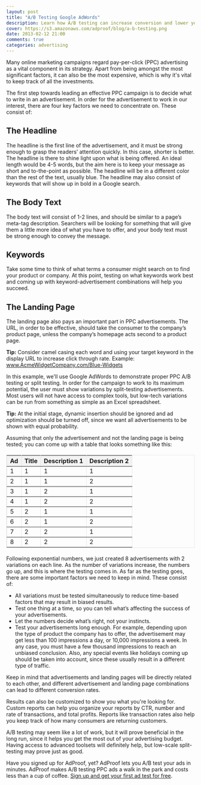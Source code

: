 ```yaml
---
layout: post
title: "A/B Testing Google AdWords"
description: Learn how A/B testing can increase conversion and lower your Google AdWords cost. Discover an easy-to-remember  method for A/B tests, split testing and multivariate tests.
cover: https://s3.amazonaws.com/adproof/blog/a-b-testing.png
date: 2013-02-12 21:00
comments: true
categories: advertising
---
```


Many online marketing campaigns regard pay-per-click (PPC) advertising as a vital component in its strategy. Apart from being amongst the most significant factors, it can also be the most expensive, which is why it's vital to keep track of all the investments.

<!--more-->

The first step towards leading an effective PPC campaign is to decide what to write in an advertisement. In order for the advertisement to work in our interest, there are four key factors we need to concentrate on. These consist of:

## The Headline

The headline is the first line of the advertisement, and it must be strong enough to grasp the readers’ attention quickly. In this case, shorter is better. The headline is there to shine light upon what is being offered. An ideal length would be 4-5 words, but the aim here is to keep your message as short and to-the-point as possible. The headline will be in a different color than the rest of the text, usually blue. The headline may also consist of keywords that will show up in bold in a Google search.

## The Body Text

The body text will consist of 1-2 lines, and should be similar to a page’s meta-tag description. Searchers will be looking for something that will give them a little more idea of what you have to offer, and your body text must be strong enough to convey the message.

## Keywords

Take some time to think of what terms a consumer might search on to find your product or company. At this point, testing on what keywords work best and coming up with keyword-advertisement combinations will help you succeed.

## The Landing Page

The landing page also pays an important part in PPC advertisements. The URL, in order to be effective, should take the consumer to the company’s product page, unless the company’s homepage acts second to a product page. 

**Tip:** Consider camel casing each word and using your target keyword in the display URL to increase click through rate. Example: www.AcmeWidgetCompany.com/Blue-Widgets

In this example, we'll use Google AdWords to demonstrate proper PPC A/B testing or split testing. In order for the campaign to work to its maximum potential, the user must show variations by split-testing advertisements. Most users will not have access to complex tools, but low-tech variations can be run from something as simple as an Excel spreadsheet. 

**Tip:** At the initial stage, dynamic insertion should be ignored and ad optimization should be turned off, since we want all advertisements to be shown with equal probability.

Assuming that only the advertisement and not the landing page is being tested; you can come up with a table that looks something like this:

<table border=1 width=100% bordercolor="#e5e5e5" style="margin-top:20px;margin-bottom:20px;" width="100%" cellpadding="3" cellspacing="3">
  <tbody>
    <tr style="background-color:#f3f3f3;">
      <th>Ad</th>
      <th>Title</th>
      <th>Description 1</th>
      <th>Description 2</th>
    </tr>
    <tr>
      <td>1</td>
      <td>1</td>
      <td>1</td>
      <td>1</td>
    </tr>
    <tr>
      <td>2</td>
      <td>1</td>
      <td>1</td>
      <td>2</td>
    </tr>
    <tr>
      <td>3</td>
      <td>1</td>
      <td>2</td>
      <td>1</td>
    </tr>
    <tr>
      <td>4</td>
      <td>1</td>
      <td>2</td>
      <td>2</td>
    </tr>
    <tr>
      <td>5</td>
      <td>2</td>
      <td>1</td>
      <td>1</td>
    </tr>
    <tr>
      <td>6</td>
      <td>2</td>
      <td>1</td>
      <td>2</td>
    </tr>
    <tr>
      <td>7</td>
      <td>2</td>
      <td>2</td>
      <td>1</td>
    </tr>
    <tr>
      <td>8</td>
      <td>2</td>
      <td>2</td>
      <td>2</td>
    </tr>
  </tbody>
</table>

Following exponential numbers, we just created 8 advertisements with 2 variations on each line. As the number of variations increase, the numbers go up, and this is where the testing comes in. As far as the testing goes, there are some important factors we need to keep in mind. These consist of:

  * All variations must be tested simultaneously to reduce time-based factors that may result in biased results.
  * Test one thing at a time, so you can tell what’s affecting the success of your advertisements.
  * Let the numbers decide what’s right, not your instincts.
  * Test your advertisements long enough. For example, depending upon the type of product the company has to offer, the advertisement may get less than 100 impressions a day, or 10,000 impressions a week. In any case, you must have a few thousand impressions to reach an unbiased conclusion. Also, any special events like holidays coming up should be taken into account, since these usually result in a different type of traffic.

Keep in mind that advertisements and landing pages will be directly related to each other, and different advertisement and landing page combinations can lead to different conversion rates.

Results can also be customized to show you what you're looking for. Custom reports can help you organize your reports by CTR, number and rate of transactions, and total profits. Reports like transaction rates also help you keep track of how many consumers are returning customers.

A/B testing may seem like a lot of work, but it will prove beneficial in the long run, since it helps you get the most out of your advertising budget. Having access to advanced toolsets will definitely help, but low-scale split-testing may prove just as good.

Have you signed up for AdProof, yet? AdProof lets you A/B test your ads in minutes. AdProof makes A/B testing PPC ads a walk in the park and costs less than a cup of coffee. <a href="http://adproof.com">Sign up and get your first ad test for free</a>.




